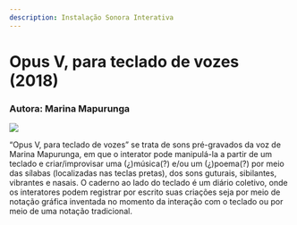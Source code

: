 ```yaml
---
description: Instalação Sonora Interativa
---
```


# Opus V, para teclado de vozes \(2018\)

### Autora: Marina Mapurunga

![](../../../../../.gitbook/assets/img_3717.JPG)

“Opus V, para teclado de vozes” se trata de sons pré-gravados da voz de Marina Mapurunga, em que o interator pode manipulá-la a partir de um teclado e criar/improvisar uma \(¿\)música\(?\) e/ou um \(¿\)poema\(?\) por meio das sílabas \(localizadas nas teclas pretas\), dos sons guturais, sibilantes, vibrantes e nasais. O caderno ao lado do teclado é um diário coletivo, onde os interatores podem registrar por escrito suas criações seja por meio de notação gráfica inventada no momento da interação com o teclado ou por meio de uma notação tradicional.

